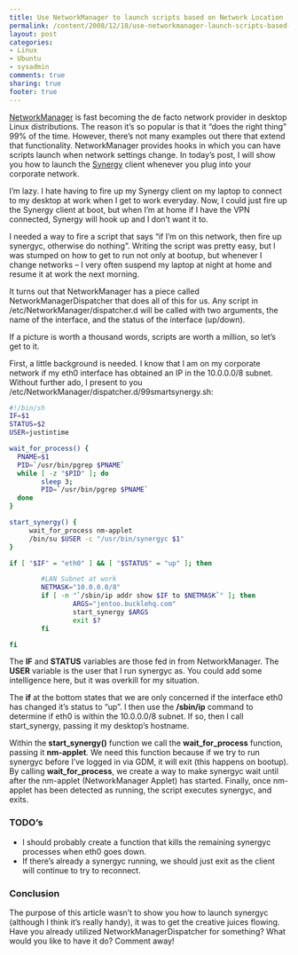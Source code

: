 ```yaml
---
title: Use NetworkManager to launch scripts based on Network Location
permalink: /content/2008/12/18/use-networkmanager-launch-scripts-based-network-location
layout: post
categories:
- Linux
- Ubuntu
- sysadmin
comments: true
sharing: true
footer: true
---
```

[NetworkManager][] is fast becoming the de facto network provider in
desktop Linux distributions. The reason it’s so popular is that it “does
the right thing” 99% of the time. However, there’s not many examples out
there that extend that functionality. NetworkManager provides hooks in
which you can have scripts launch when network settings change. In
today’s post, I will show you how to launch the [Synergy][] client
whenever you plug into your corporate network.

<!--break-->

I’m lazy. I hate having to fire up my Synergy client on my laptop to
connect to my desktop at work when I get to work everyday. Now, I could
just fire up the Synergy client at boot, but when I’m at home if I have
the VPN connected, Synergy will hook up and I don’t want it to.

I needed a way to fire a script that says “if I’m on this network, then
fire up synergyc, otherwise do nothing”. Writing the script was pretty
easy, but I was stumped on how to get to run not only at bootup, but
whenever I change networks – I very often suspend my laptop at night at
home and resume it at work the next morning.

It turns out that NetworkManager has a piece called
NetworkManagerDispatcher that does all of this for us. Any script in
/etc/NetworkManager/dispatcher.d will be called with two arguments, the
name of the interface, and the status of the interface (up/down).

If a picture is worth a thousand words, scripts are worth a million, so
let’s get to it.

First, a little background is needed. I know that I am on my corporate
network if my eth0 interface has obtained an IP in the 10.0.0.0/8
subnet. Without further ado, I present to you
/etc/NetworkManager/dispatcher.d/99smartsynergy.sh:

``` bash
#!/bin/sh
IF=$1
STATUS=$2
USER=justintime

wait_for_process() {
  PNAME=$1
  PID=`/usr/bin/pgrep $PNAME`
  while [ -z "$PID" ]; do
        sleep 3;
        PID=`/usr/bin/pgrep $PNAME`
  done
}

start_synergy() {
     wait_for_process nm-applet
     /bin/su $USER -c "/usr/bin/synergyc $1"
}

if [ "$IF" = "eth0" ] && [ "$STATUS" = "up" ]; then

        #LAN Subnet at work
        NETMASK="10.0.0.0/8"
        if [ -n "`/sbin/ip addr show $IF to $NETMASK`" ]; then
                ARGS="jentoo.bucklehq.com"
                start_synergy $ARGS
                exit $?
        fi

fi
```

The **IF** and **STATUS** variables are those fed in from
NetworkManager. The **USER** variable is the user that I run synergyc
as. You could add some intelligence here, but it was overkill for my
situation.

The **if** at the bottom states that we are only concerned if the
interface eth0 has changed it’s status to “up”. I then use the
**/sbin/ip** command to determine if eth0 is within the 10.0.0.0/8
subnet. If so, then I call start\_synergy, passing it my desktop’s
hostname.

Within the **start\_synergy()** function we call the
**wait\_for\_process** function, passing it **nm-applet**. We need this
function because if we try to run synergyc before I’ve logged in via
GDM, it will exit (this happens on bootup). By calling
**wait\_for\_process**, we create a way to make synergyc wait until
after the nm-applet (NetworkManager Applet) has started. Finally, once
nm-applet has been detected as running, the script executes synergyc,
and exits.

### TODO’s

-   I should probably create a function that kills the remaining
    synergyc processes when eth0 goes down.
-   If there’s already a synergyc running, we should just exit as the
    client will continue to try to reconnect.

### Conclusion

The purpose of this article wasn’t to show you how to launch synergyc
(although I think it’s really handy), it was to get the creative juices
flowing. Have you already utilized NetworkManagerDispatcher for
something? What would you like to have it do? Comment away!

  [NetworkManager]: http://projects.gnome.org/NetworkManager/
  [Synergy]: http://synergy2.sourceforge.net/

